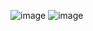 ![image](https://github.com/LM-SNC/LegsQuiz/assets/51783247/2027e47e-2c5e-4605-83d4-00b8413a5e39)
![image](https://github.com/LM-SNC/LegsQuiz/assets/51783247/ee47eac7-85cd-41b0-94b5-880a2b4e1299)
